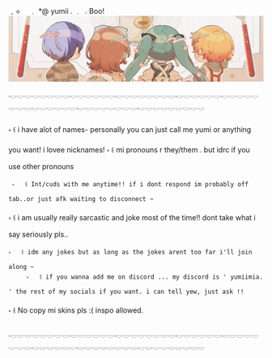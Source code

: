 ﹑⟡ 　﹒ *@ yumii . ﹒◞ Boo!
![image alt](https://github.com/angellvens/angellvens/blob/0bce34775a92430f8d48d2c1041ef0221519d333/IMG_4577.png)

𓎢𓎟𓎟𓎟𓎟𓎟𓎟𓎟𓎢𓎟𓎟𓎟𓎟𓎟𓎢𓎟𓎟𓎟𓎟𓎟𓎟𓎟𓎢𓎟𓎟𓎟𓎟𓎟𓎢𓎟𓎟𓎟𓎟𓎟𓎟𓎟𓎢𓎟𓎟𓎟𓎟𓎟𓎢𓎟𓎟𓎟𓎟𓎟𓎟𓎟𓎢𓎟𓎟𓎟𓎟𓎟𓎟𓎟𓎟 

 ༝   ꒰ i have alot of names- personally you can just call me yumi or anything you want! i lovee nicknames!
   ༝   ꒰ mi pronouns r they/them . but idrc if you use other pronouns

     ༝   ꒰ Int/cuds with me anytime!! if i dont respond im probably off tab..or just afk waiting to disconnect ~
  ༝   ꒰ i am usually really sarcastic and joke most of the time!! dont take what i say seriously pls..
  
    ༝   ꒰ idm any jokes but as long as the jokes arent too far i'll join along ~
         ༝   ꒰ if you wanna add me on discord ... my discord is ' yumiimia. ' the rest of my socials if you want. i can tell yew, just ask !!

༝   ꒰ No copy mi skins pls :( inspo allowed.

𓎢𓎟𓎟𓎟𓎟𓎟𓎟𓎟𓎢𓎟𓎟𓎟𓎟𓎟𓎢𓎟𓎟𓎟𓎟𓎟𓎟𓎟𓎢𓎟𓎟𓎟𓎟𓎟𓎢𓎟𓎟𓎟𓎟𓎟𓎟𓎟𓎢𓎟𓎟𓎟𓎟𓎟𓎢𓎟𓎟𓎟𓎟𓎟𓎟𓎟𓎢𓎟𓎟𓎟𓎟𓎟𓎟𓎟𓎟

